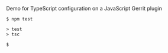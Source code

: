 Demo for TypeScript configuration on a JavaScript Gerrit plugin
```
$ npm test

> test
> tsc

$
```
